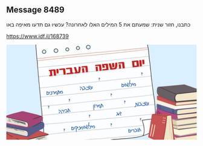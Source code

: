 ## Message 8489

כתבנו, חזור שנית:
שמעתם את 5 המילים האלו לאחרונה? עכשיו גם תדעו מאיפה באו

https://www.idf.il/168739

![Photo](./8489/8489_photo.jpg)
